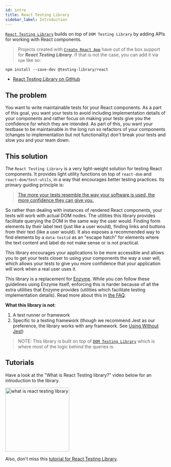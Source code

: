 ```yaml
---
id: intro
title: React Testing Library
sidebar_label: Introduction
---
```


[`React Testing Library`][gh] builds on top of `DOM Testing Library` by adding
APIs for working with React components.

> Projects created with [`Create React App`](https://create-react-app.dev/) have
> out of the box support for ***React Testing Library***. If that is not the case,
> you can add it via `npm` like so:

```
npm install --save-dev @testing-library/react
```

- [React Testing Library on GitHub][gh]

[gh]: https://github.com/testing-library/react-testing-library

## The problem

You want to write maintainable tests for your React components. As a part of
this goal, you want your tests to avoid including implementation details of your
components and rather focus on making your tests give you the confidence for
which they are intended. As part of this, you want your testbase to be
maintainable in the long run so refactors of your components (changes to
implementation but not functionality) don't break your tests and slow you and
your team down.

## This solution

The `React Testing Library` is a very light-weight solution for testing React
components. It provides light utility functions on top of `react-dom` and
`react-dom/test-utils`, in a way that encourages better testing practices. Its
primary guiding principle is:

> [The more your tests resemble the way your software is used, the more confidence they can give you.](guiding-principles.md)

So rather than dealing with instances of rendered React components, your tests
will work with actual DOM nodes. The utilities this library provides facilitate
querying the DOM in the same way the user would. Finding form elements by their
label text (just like a user would), finding links and buttons from their text
(like a user would). It also exposes a recommended way to find elements by a
`data-testid` as an "escape hatch" for elements where the text content and label
do not make sense or is not practical.

This library encourages your applications to be more accessible and allows you
to get your tests closer to using your components the way a user will, which
allows your tests to give you more confidence that your application will work
when a real user uses it.

This library is a replacement for [Enzyme](http://airbnb.io/enzyme/). While you
_can_ follow these guidelines using Enzyme itself, enforcing this is harder
because of all the extra utilities that Enzyme provides (utilities which
facilitate testing implementation details). Read more about this in
[the FAQ](./faq).

**What this library is not**:

1.  A test runner or framework
2.  Specific to a testing framework (though we recommend Jest as our preference,
    the library works with any framework. See
    [Using Without Jest](./setup#using-without-jest))

> NOTE: This library is built on top of
> [`DOM Testing Library`](dom-testing-library/intro.md) which is where most of
> the logic behind the queries is.

## Tutorials

Have a look at the "What is React Testing library?" video below for an
introduction to the library.

<a href="https://youtu.be/JKOwJUM4_RM">
  <img width="200px" alt="what is react testing library" src='https://img.youtube.com/vi/JKOwJUM4_RM/0.jpg' style="margin-left: 0" />
</a>

Also, don't miss this
[tutorial for React Testing Library](https://www.robinwieruch.de/react-testing-library).
